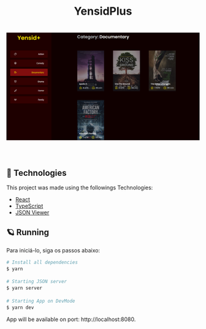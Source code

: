 <h1 align="center">
  YensidPlus
</h1>
<h1 align="center">
    <img alt="YensidPlus" src=".github/home.png" />
</h1>

<br>

## 🧪 Technologies

This project was made using the followings Technologies:
- [React](https://reactjs.org)
- [TypeScript](https://www.typescriptlang.org/)
- [JSON Viewer](https://github.com/typicode/json-server)

## 🪐 Running
Para iniciá-lo, siga os passos abaixo:
```bash
# Install all dependencies
$ yarn

# Starting JSON server
$ yarn server 

# Starting App on DevMode
$ yarn dev

```
App will be available on port: http://localhost:8080.
